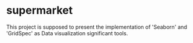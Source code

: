 # supermarket
This project is supposed to present the implementation of 'Seaborn' and 'GridSpec' as Data visualization significant tools.
